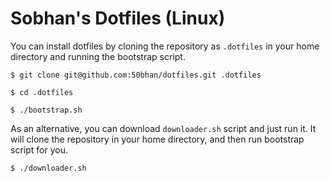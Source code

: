 # Sobhan's Dotfiles (Linux)

You can install dotfiles by cloning the repository as `.dotfiles` in your home directory and running the bootstrap script.

```
$ git clone git@github.com:50bhan/dotfiles.git .dotfiles

$ cd .dotfiles

$ ./bootstrap.sh
```

As an alternative, you can download `downloader.sh` script and just run it. It will clone the repository in your home directory, and then run bootstrap script for you.

```
$ ./downloader.sh
```
